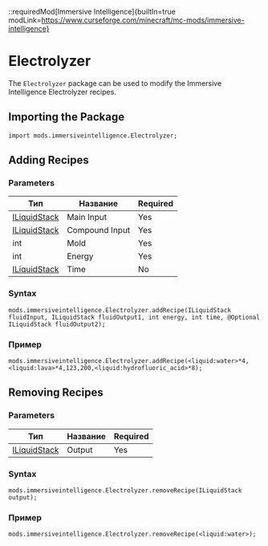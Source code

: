 ::requiredMod[Immersive Intelligence]{builtIn=true modLink=https://www.curseforge.com/minecraft/mc-mods/immersive-intelligence}

# Electrolyzer

The `Electrolyzer` package can be used to modify the Immersive Intelligence Electrolyzer recipes.

## Importing the Package

```zenscript
import mods.immersiveintelligence.Electrolyzer;
```

## Adding Recipes

### Parameters

| Тип                                            | Название       | Required |
| ---------------------------------------------- | -------------- | -------- |
| [ILiquidStack](/Vanilla/Liquids/ILiquidstack/) | Main Input     | Yes      |
| [ILiquidStack](/Vanilla/Liquids/ILiquidstack/) | Compound Input | Yes      |
| int                                            | Mold           | Yes      |
| int                                            | Energy         | Yes      |
| [ILiquidStack](/Vanilla/Liquids/ILiquidstack/) | Time           | No       |

### Syntax

```zenscript
mods.immersiveintelligence.Electrolyzer.addRecipe(ILiquidStack fluidInput, ILiquidStack fluidOutput1, int energy, int time, @Optional ILiquidStack fluidOutput2);
```

### Пример

```zenscript
mods.immersiveintelligence.Electrolyzer.addRecipe(<liquid:water>*4,<liquid:lava>*4,123,200,<liquid:hydrofluoric_acid>*8);
```

## Removing Recipes

### Parameters

| Тип                                            | Название | Required |
| ---------------------------------------------- | -------- | -------- |
| [ILiquidStack](/Vanilla/Liquids/ILiquidstack/) | Output   | Yes      |

### Syntax

```zenscript
mods.immersiveintelligence.Electrolyzer.removeRecipe(ILiquidStack output);
```

### Пример

```zenscript
mods.immersiveintelligence.Electrolyzer.removeRecipe(<liquid:water>);
```